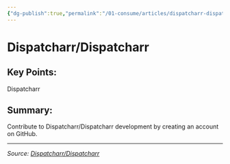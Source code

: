 ```yaml
---
{"dg-publish":true,"permalink":"/01-consume/articles/dispatcharr-dispatcharr/","title":"Dispatcharr/Dispatcharr"}
---
```



# Dispatcharr/Dispatcharr

## Key Points:
Dispatcharr

## Summary:
Contribute to Dispatcharr/Dispatcharr development by creating an account on GitHub.

---

*Source: [Dispatcharr/Dispatcharr](https://github.com/Dispatcharr/Dispatcharr)*
